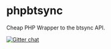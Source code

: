phpbtsync
=========

Cheap PHP Wrapper to the btsync API.






[![Gitter chat](https://badges.gitter.im/jqs/phpbtsync.png)](https://gitter.im/jqs/phpbtsync)
